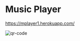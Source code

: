# Music Player






https://mplayer1.herokuapp.com/








![qr-code](https://user-images.githubusercontent.com/84484798/151377045-96677362-5dda-4580-a4d4-9af819433465.png)



